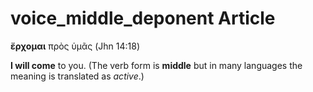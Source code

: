 # voice_middle_deponent Article

**ἔρχομαι** πρὸς ὑμᾶς (Jhn 14:18)

**I will come** to you. (The verb form is **middle** but in many languages the meaning is translated as *active*.)
